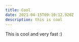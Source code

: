 ```yaml
---
title: Cool
date: 2021-04-15T09:10:12.920Z
description: this is cool
---
```

This is cool and very fast :)